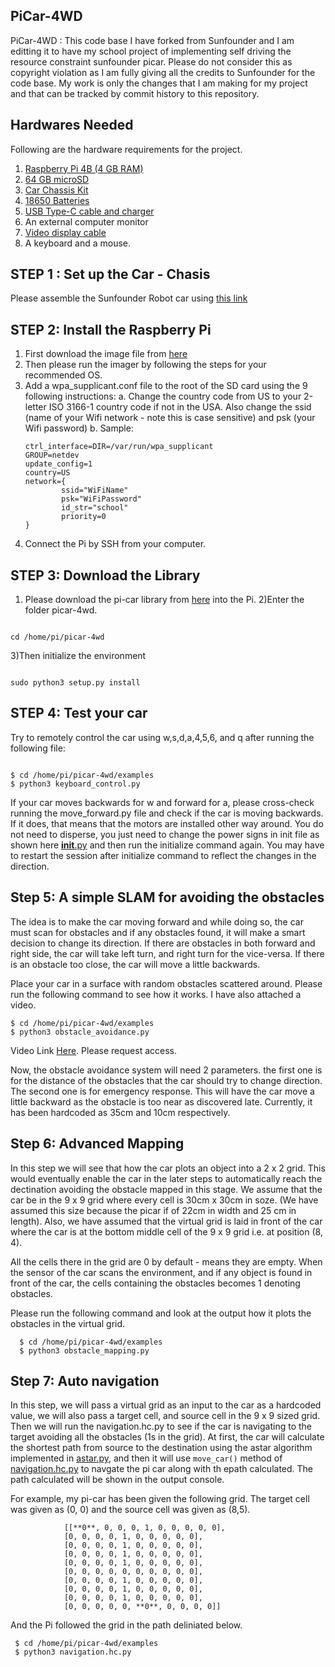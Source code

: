 ## PiCar-4WD 
PiCar-4WD : This code base I have forked from Sunfounder and I am editting it to have my school project of implementing self driving the resource constraint sunfounder picar. Please do not consider this as copyright violation as I am fully giving all the credits to Sunfounder for the code base. My work is only the changes that I am making for my project and that can be tracked by commit history to this repository.

## Hardwares Needed
Following are the hardware requirements for the project.
1) [Raspberry Pi 4B (4 GB RAM)](https://www.amazon.com/Raspberry-Model-2019-Quad-Bluetooth/dp/B07TC2BK1X/)
2) [64 GB microSD](https://www.amazon.com/Samsung-MicroSD-Adapter-MB-ME64GA-AM/dp/B06XX29S9Q/)
3) [Car Chassis Kit](https://www.amazon.com/dp/B087QKRX5J/)
4) [18650 Batteries](https://www.amazon.com/gp/product/B0BCW9Q5QQ/ref=ox_sc_act_title_2?smid=A1OSTWROXS834E&psc=1)
5) [USB Type-C cable and charger](https://www.amazon.com/Raspberry-Model-Official-SC0218-Accessory/dp/B07Z8P61DQ/?pldnSite=1)
6) An external computer monitor
7) [Video display cable](https://www.amazon.com/CanaKit-Raspberry-Micro-HDMI-Cable/dp/B07TTKD38N)
8) A keyboard and a mouse.

## STEP 1 : Set up the Car - Chasis
Please assemble the Sunfounder Robot car using [this link](https://drive.google.com/file/d/1EPBqR5zZ24e2lzKgk8_uIlzh_wIRuezV/view)

## STEP 2: Install the Raspberry Pi
1) First download the image file from [here](https://www.raspberrypi.com/software/)
2) Then please run the imager by following the steps for your recommended OS.
3) Add a wpa_supplicant.conf file to the root of the SD card using the 9
following instructions:
  a. Change the country code from US to your 2-letter ISO 3166-1 country code if not in the USA. Also change the ssid (name of your Wifi network - note this is case sensitive) and psk (your Wifi password)
  b. Sample: 
    ```
    ctrl_interface=DIR=/var/run/wpa_supplicant
    GROUP=netdev
    update_config=1
    country=US
    network={
            ssid="WiFiName"
            psk="WiFiPassword"
            id_str="school"
            priority=0
    }

    ```
 4) Connect the Pi by SSH from your computer.
    
 ## STEP 3: Download the Library
 1) Please download the pi-car library from [here](https://github.com/sunfounder/picar-4wd) into the Pi.
 2)Enter the folder picar-4wd.
 
 ``` 
 
 cd /home/pi/picar-4wd
 
 ```
 3)Then initialize the environment
 ``` 
 
 sudo python3 setup.py install
 
 ```
 
 ## STEP 4: Test your car
 Try to remotely control the car using w,s,d,a,4,5,6, and q after running the following file:

   ```
   
   $ cd /home/pi/picar-4wd/examples 
   $ python3 keyboard_control.py
   
   ```
 
 If your car moves backwards for w and forward for a, please cross-check running the move_forward.py file and check if the car is moving backwards. If it does, that means that the motors are installed other way around. You do not need to disperse, you just need to change the power signs in init file as shown here [__init__.py](https://github.com/manosijfiu/self-driving-pi/blob/master/picar_4wd/__init__.py) and then run the initialize command again. You may have to restart the session after initialize command to reflect the changes in the direction.
 
 ## Step 5: A simple SLAM for avoiding the obstacles
 
The idea is to make the car moving forward and while doing so, the car must scan for obstacles and if any obstacles found, it will make a smart decision to change its direction. If there are obstacles in both forward and right side, the car will take left turn, and right turn for the vice-versa. If there is an obstacle too close, the car will move a little backwards.
 
 Place your car in a surface with random obstacles scattered around. Please run the following command to see how it works. I have also attached a video.
 
 ```
 $ cd /home/pi/picar-4wd/examples
 $ python3 obstacle_avoidance.py
 ```
 
Video Link [Here](https://fiudit-my.sharepoint.com/personal/mroyc001_fiu_edu/_layouts/15/onedrive.aspx?login_hint=mroyc001%40fiu%2Eedu&id=%2Fpersonal%2Fmroyc001%5Ffiu%5Fedu%2FDocuments%2FMobile%2DComputing%2FLab%20Docs%2FReports%2Fobstacle%20avoidance%20%28Rubric%203%2D4%29%20part%204%20redone%2Emp4&parent=%2Fpersonal%2Fmroyc001%5Ffiu%5Fedu%2FDocuments%2FMobile%2DComputing%2FLab%20Docs%2FReports). Please request access.
 
Now, the obstacle avoidance system will need 2 parameters. the first one is for the distance of the obstacles that the car should try to change direction. The second one is for emergency response. This will have the car move a little backward as the obstacle is too near as discovered late. Currently, it has been hardcoded as 35cm and 10cm respectively.

## Step 6: Advanced Mapping

In this step we will see that how the car plots an object into a 2 x 2 grid. This would eventually enable the car in the later steps to automatically reach the dectination avoiding the obstacle mapped in this stage. We assume that the car be in the 9 x 9 grid where every cell is 30cm x 30cm in soze. (We have assumed this size because the picar if of 22cm in width and 25 cm in length). Also, we have assumed that the virtual grid is laid in front of the car where the car is at the bottom middle cell of the 9 x 9 grid i.e. at position (8, 4).

All the cells there in the grid are 0 by default - means they are empty. When the sensor of the car scans the environment, and if any object is found in front of the car, the cells containing the obstacles becomes 1 denoting obstacles. 

Please run the following command and look at the output how it plots the obstacles in the virtual grid.

```
  $ cd /home/pi/picar-4wd/examples
  $ python3 obstacle_mapping.py
```

## Step 7: Auto navigation

In this step, we will pass a virtual grid as an input to the car as a hardcoded value, we will also pass a target cell, and source cell in the 9 x 9 sized grid. Then we will run the navigation.hc.py to see if the car is navigating to the target avoiding all the obstacles (1s in the grid). At first, the car will calculate the shortest path from source to the destination using the astar algorithm implemented in [astar.py](https://github.com/manosijfiu/picar-4wd/blob/master/examples/astar.py), and then it will use ```move_car()``` method of [navigation.hc.py](https://github.com/manosijfiu/picar-4wd/blob/master/examples/navigation.hc.py) to navgate the pi car along with th epath calculated. The path calculated will be shown in the output console.

For example, my pi-car has been given the following grid. The target cell was given as (0, 0) and the source cell was given as (8,5).
```
            [[**0**, 0, 0, 0, 1, 0, 0, 0, 0, 0],
            [0, 0, 0, 0, 1, 0, 0, 0, 0, 0],
            [0, 0, 0, 0, 1, 0, 0, 0, 0, 0],
            [0, 0, 0, 0, 1, 0, 0, 0, 0, 0],
            [0, 0, 0, 0, 1, 0, 0, 0, 0, 0],
            [0, 0, 0, 0, 0, 0, 0, 0, 0, 0],
            [0, 0, 0, 0, 1, 0, 0, 0, 0, 0],
            [0, 0, 0, 0, 1, 0, 0, 0, 0, 0],
            [0, 0, 0, 0, 1, 0, 0, 0, 0, 0],
            [0, 0, 0, 0, 0, **0**, 0, 0, 0, 0]]
```

And the Pi followed the grid in the path deliniated below.

 ```
  $ cd /home/pi/picar-4wd/examples
  $ python3 navigation.hc.py
```
 
 
 
 







